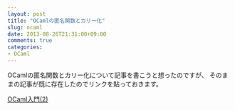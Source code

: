 ```yaml
---
layout: post
title: "OCamlの匿名関数とカリー化"
slug: ocaml
date: 2013-08-26T21:31:00+09:00
comments: true
categories: 
- OCaml
---
```


OCamlの匿名関数とカリー化について記事を書こうと想ったのですが、
そのままの記事が既に存在したのでリンクを貼っておきます。

[OCaml入門(2)](http://ocaml.jp/OCaml%E5%85%A5%E9%96%80%282%29)
